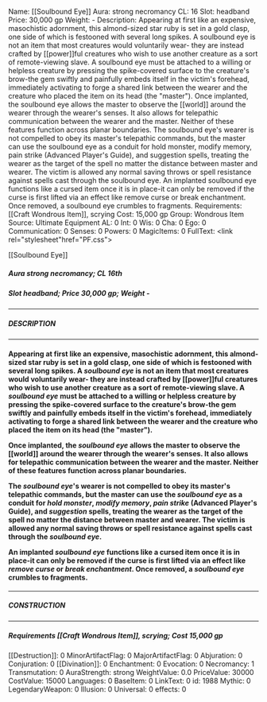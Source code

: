Name: [[Soulbound Eye]]
Aura: strong necromancy
CL: 16
Slot: headband
Price: 30,000 gp
Weight: -
Description: Appearing at first like an expensive, masochistic adornment, this almond-sized star ruby is set in a gold clasp, one side of which is festooned with several long spikes. A soulbound eye is not an item that most creatures would voluntarily wear- they are instead crafted by [[power]]ful creatures who wish to use another creature as a sort of remote-viewing slave. A soulbound eye must be attached to a willing or helpless creature by pressing the spike-covered surface to the creature's brow-the gem swiftly and painfully embeds itself in the victim's forehead, immediately activating to forge a shared link between the wearer and the creature who placed the item on its head (the "master"). Once implanted, the soulbound eye allows the master to observe the [[world]] around the wearer through the wearer's senses. It also allows for telepathic communication between the wearer and the master. Neither of these features function across planar boundaries. The soulbound eye's wearer is not compelled to obey its master's telepathic commands, but the master can use the soulbound eye as a conduit for hold monster, modify memory, pain strike (Advanced Player's Guide), and suggestion spells, treating the wearer as the target of the spell no matter the distance between master and wearer. The victim is allowed any normal saving throws or spell resistance against spells cast through the soulbound eye. An implanted soulbound eye functions like a cursed item once it is in place-it can only be removed if the curse is first lifted via an effect like remove curse or break enchantment. Once removed, a soulbound eye crumbles to fragments.
Requirements: [[Craft Wondrous Item]], scrying
Cost: 15,000 gp
Group: Wondrous Item
Source: Ultimate Equipment
AL: 0
Int: 0
Wis: 0
Cha: 0
Ego: 0
Communication: 0
Senses: 0
Powers: 0
MagicItems: 0
FullText: <link rel="stylesheet"href="PF.css"><div class="heading"><p class="alignleft">[[Soulbound Eye]]</p><div style="clear: both;"></div></div><div><h5><b>Aura </b>strong necromancy; <b>CL </b>16th</h5><h5><b>Slot </b>headband; <b>Price </b>30,000 gp; <b>Weight </b>-</h5></div><hr/><div><h5><b>DESCRIPTION</b></h5></div><hr/><div><h4><p>Appearing at first like an expensive, masochistic adornment, this almond-sized star ruby is set in a gold clasp, one side of which is festooned with several long spikes. A <i>soulbound eye</i> is not an item that most creatures would voluntarily wear- they are instead crafted by [[power]]ful creatures who wish to use another creature as a sort of remote-viewing slave. A <i>soulbound eye</i> must be attached to a willing or helpless creature by pressing the spike-covered surface to the creature's brow-the gem swiftly and painfully embeds itself in the victim's forehead, immediately activating to forge a shared link between the wearer and the creature who placed the item on its head (the "master"). </p><p>Once implanted, the <i>soulbound eye</i> allows the master to observe the [[world]] around the wearer through the wearer's senses. It also allows for telepathic communication between the wearer and the master. Neither of these features function across planar boundaries. </p><p>The <i>soulbound eye</i>'s wearer is not compelled to obey its master's telepathic commands, but the master can use the <i>soulbound eye</i> as a conduit for <i>hold monster</i>, <i>modify memory</i>, <i>pain strike</i> (Advanced Player's Guide), and <i>suggestion</i> spells, treating the wearer as the target of the spell no matter the distance between master and wearer. The victim is allowed any normal saving throws or spell resistance against spells cast through the <i>soulbound eye</i>. </p><p>An implanted <i>soulbound eye</i> functions like a cursed item once it is in place-it can only be removed if the curse is first lifted via an effect like <i>remove curse</i> or <i>break enchantment</i>. Once removed, a <i>soulbound eye</i> crumbles to fragments.</p></h4></div><hr/><div><h5><b>CONSTRUCTION</b></h5></div><hr/><div><h5><b>Requirements </b>[[Craft Wondrous Item]], <i>scrying</i>; <b>Cost </b>15,000 gp</h5></div>
[[Destruction]]: 0
MinorArtifactFlag: 0
MajorArtifactFlag: 0
Abjuration: 0
Conjuration: 0
[[Divination]]: 0
Enchantment: 0
Evocation: 0
Necromancy: 1
Transmutation: 0
AuraStrength: strong
WeightValue: 0.0
PriceValue: 30000
CostValue: 15000
Languages: 0
BaseItem: 0
LinkText: 0
id: 1988
Mythic: 0
LegendaryWeapon: 0
Illusion: 0
Universal: 0
effects: 0
